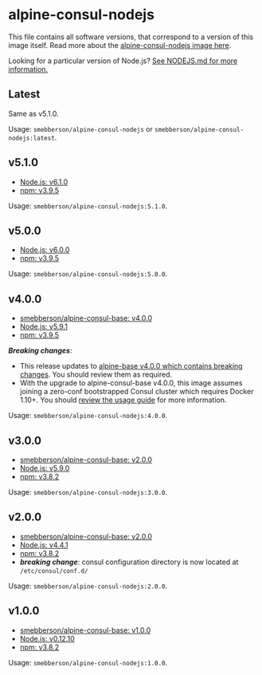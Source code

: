 # alpine-consul-nodejs

This file contains all software versions, that correspond to a version of this image itself. Read more about the [alpine-consul-nodejs image here][alpineconsulnodejs].

Looking for a particular version of Node.js? [See NODEJS.md for more information.](https://github.com/smebberson/docker-alpine/blob/master/alpine-consul-nodejs/NODEJS.md)

## Latest

Same as v5.1.0.

Usage: `smebberson/alpine-consul-nodejs` or `smebberson/alpine-consul-nodejs:latest`.

## v5.1.0

- [Node.js: v6.1.0][nodejs]
- [npm: v3.9.5][npm]

Usage: `smebberson/alpine-consul-nodejs:5.1.0`.

## v5.0.0

- [Node.js: v6.0.0][nodejs]
- [npm: v3.9.5][npm]

Usage: `smebberson/alpine-consul-nodejs:5.0.0`.

## v4.0.0

- [smebberson/alpine-consul-base: v4.0.0][smebbersonalpineconsulbase400]
- [Node.js: v5.9.1][nodejs]
- [npm: v3.9.5][npm]

__*Breaking changes*__:

- This release updates to [alpine-base v4.0.0 which contains breaking changes](https://github.com/smebberson/docker-alpine/blob/master/alpine-consul-base/VERSIONS.md#v400). You should review them as required.
- With the upgrade to alpine-consul-base v4.0.0, this image assumes joining a zero-conf bootstrapped Consul cluster which requires Docker 1.10+. You should [review the usage guide](https://github.com/smebberson/docker-alpine/tree/master/alpine-consul#usage) for more information.

Usage: `smebberson/alpine-consul-nodejs:4.0.0`.

## v3.0.0

- [smebberson/alpine-consul-base: v2.0.0][smebbersonalpineconsulbase200]
- [Node.js: v5.9.0][nodejs]
- [npm: v3.8.2][npm]

Usage: `smebberson/alpine-consul-nodejs:3.0.0`.

## v2.0.0

- [smebberson/alpine-consul-base: v2.0.0][smebbersonalpineconsulbase200]
- [Node.js: v4.4.1][nodejs]
- [npm: v3.8.2][npm]
- **_breaking change_**: consul configuration directory is now located at `/etc/consul/conf.d/`

Usage: `smebberson/alpine-consul-nodejs:2.0.0`.

## v1.0.0

- [smebberson/alpine-consul-base: v1.0.0][smebbersonalpineconsulbase100]
- [Node.js: v0.12.10][nodejs]
- [npm: v3.8.2][npm]

Usage: `smebberson/alpine-consul-nodejs:1.0.0`.

[nodejs]: https://nodejs.org/en/
[npm]: https://www.npmjs.com/
[smebbersonalpineconsulbase400]: https://github.com/smebberson/docker-alpine/tree/alpine-consul-base-v4.0.0/alpine-consul-base
[smebbersonalpineconsulbase200]: https://github.com/smebberson/docker-alpine/tree/alpine-consul-base-v2.0.0/alpine-consul-base
[smebbersonalpineconsulbase100]: https://github.com/smebberson/docker-alpine/tree/alpine-consul-base-v1.0.0/alpine-consul-base
[alpineconsulnodejs]: https://github.com/smebberson/docker-alpine/tree/master/alpine-consul-nodejs
